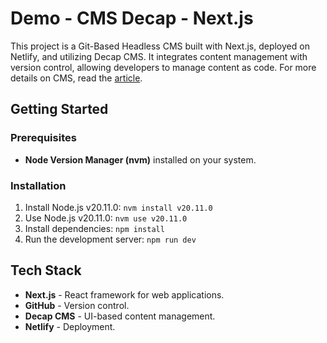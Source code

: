 # Demo - CMS Decap - Next.js

This project is a Git-Based Headless CMS built with Next.js, deployed on Netlify, and utilizing Decap CMS. It integrates content management with version control, allowing developers to manage content as code. For more details on CMS, read the [article](https://portfolio-beryl-iota-83.vercel.app/post/cms).

## Getting Started

### Prerequisites

- **Node Version Manager (nvm)** installed on your system.

### Installation

1. Install Node.js v20.11.0: `nvm install v20.11.0`
2. Use Node.js v20.11.0: `nvm use v20.11.0`
3. Install dependencies: `npm install`
4. Run the development server: `npm run dev`

## Tech Stack

- **Next.js** - React framework for web applications.
- **GitHub** - Version control.
- **Decap CMS** - UI-based content management.
- **Netlify** - Deployment.
